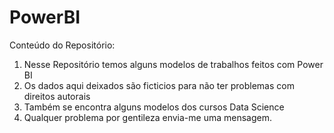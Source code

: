 # PowerBI

Conteúdo do Repositório:

1. Nesse Repositório temos alguns modelos de trabalhos feitos com Power BI
2. Os dados aqui deixados são ficticios para não ter problemas com direitos autorais
3. Também se encontra alguns modelos dos cursos Data Science
4. Qualquer problema por gentileza envia-me uma mensagem.
